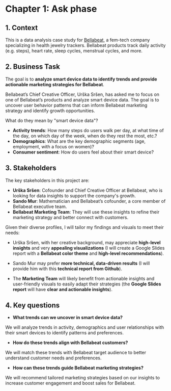 # Chapter 1: Ask phase

## 1. Context

This is a data analysis case study for [Bellabeat](<http://www.bellabeat.com>), a fem-tech company specializing in health jewelry trackers. Bellabeat products track daily activity (e.g. steps), heart rate, sleep cycles, menstrual cycles, and more.

## 2. Business Task

The goal is to **analyze smart device data to identify trends and provide actionable marketing strategies for Bellabeat**. 

Bellabeat’s Chief Creative Officer, Urška Sršen, has asked me to focus on one of Bellabeat’s products and analyze smart device data. The goal is to uncover user behavior patterns that can inform Bellabeat marketing strategy and identify growth opportunities. 

What do they mean by "smart device data"? 

- **Activity trends**: How many steps do users walk per day, at what time of the day, on which day of the week, when do they rest the most, etc.?
- **Demographics**: What are the key demographic segments (age, employment, with a focus on women)?
- **Consumer sentiment**: How do users feel about their smart device?


## 3. Stakeholders

The key stakeholders in this project are:

- **Urška Sršen**: Cofounder and Chief Creative Officer at Bellabeat, who is looking for data insights to support the company's growth.
- **Sando Mur**: Mathematician and Bellabeat’s cofounder, a core member of Bellabeat executive team.
- **Bellabeat Marketing Team**: They will use these insights to refine their marketing strategy and better connect with customers.

Given their diverse profiles, I will tailor my findings and visuals to meet their needs: 

- Urška Sršen, with her creative background, may appreciate **high-level insights** and very **appealing visualizations** (I will create a Google Slides report with a **Bellabeat color theme** and **high-level recommendations**).

- Sando Mur may prefer **more technical, data-driven results** (I will provide him with this **technical report from Github**). 

- The **Marketing Team** will likely benefit from actionable insights and user-friendly visuals to easily adapt their strategies (the **Google Slides report** will have **clear and actionable insights**).


## 4. Key questions


- **What trends can we uncover in smart device data?**

We will analyze trends in activity, demographics and user relationships with their smart devices to identify patterns and preferences.

- **How do these trends align with Bellabeat customers?**

We will match these trends with Bellabeat target audience to better understand customer needs and preferences.

- **How can these trends guide Bellabeat marketing strategies?**

We will recommend tailored marketing strategies based on our insights to increase customer engagement and boost sales for Bellabeat.
